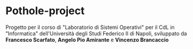# Pothole-project
Progetto per il corso di "Laboratorio di Sistemi Operativi" per il CdL in "Informatica" dell'Università degli Studi Federico II di Napoli, sviluppato da **Francesco Scarfato**, **Angelo Pio Amirante** e **Vincenzo Brancaccio** 
